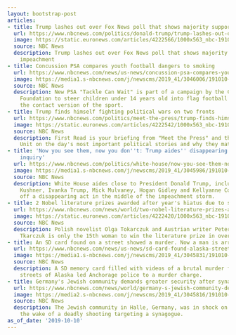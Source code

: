 ```yaml
---
layout: bootstrap-post
articles:
- title: Trump lashes out over Fox News poll that shows majority support his impeachment
  url: https://www.nbcnews.com/politics/donald-trump/trump-lashes-out-over-fox-news-poll-shows-majority-support-n1064556
  image: https://static.euronews.com/articles/4222566/1000x563_nbc-191010-donald-trump-al-0856_46f72dc20f60cc0325bee11a1134a305.jpg
  source: NBC News
  description: Trump lashes out over Fox News poll that shows majority support his
    impeachment
- title: Concussion PSA compares youth football dangers to smoking
  url: https://www.nbcnews.com/news/us-news/concussion-psa-compares-youth-football-dangers-smoking-n1064581
  image: https://media1.s-nbcnews.com/j/newscms/2019_41/3046006/191010-tackle-can-wait-smoking-psa-cs-919a_0d3340d65a99ad63cc0250573549fc01.nbcnews-fp-1200-630.jpg
  source: NBC News
  description: New PSA "Tackle Can Wait" is part of a campaign by the Concussion Legacy
    Foundation to steer children under 14 years old into flag football and away from
    the contact version of the sport.
- title: Trump finds himself fighting political wars on two fronts
  url: https://www.nbcnews.com/politics/meet-the-press/trump-finds-himself-fighting-political-wars-two-fronts-n1064571
  image: https://static.euronews.com/articles/4222542/1000x563_nbc-191010-donald-trump-al-0809_d1f7d8ad71e8e22bad0ead4c6b2ed54c.jpg
  source: NBC News
  description: First Read is your briefing from "Meet the Press" and the NBC Political
    Unit on the day's most important political stories and why they matter.
- title: 'Now you see them, now you don''t: Trump aides'' disappearing act amid impeachment
    inquiry'
  url: https://www.nbcnews.com/politics/white-house/now-you-see-them-now-you-don-t-trump-aides-n1064551
  image: https://media1.s-nbcnews.com/j/newscms/2019_41/3045986/191010-kellyanne-conway-al-0901_9d7e12084b5b1aa772896761e259dae7.nbcnews-fp-1200-630.jpg
  source: NBC News
  description: White House aides close to President Donald Trump, including Jared
    Kushner, Ivanka Trump, Mick Mulvaney, Hogan Gidley and Kellyanne Conway, are pulling
    off a disappearing act in the middle of the impeachment storm.
- title: 2 Nobel literature prizes awarded after year's hiatus due to sex abuse allegations
  url: https://www.nbcnews.com/news/world/two-nobel-literature-prizes-awarded-after-year-s-hiatus-due-n1064536
  image: https://static.euronews.com/articles/4222420/1000x563_nbc-191010-peter-handke-al-0747_35baa7e358be3cc2caa7dbcb7f903932.jpg
  source: NBC News
  description: Polish novelist Olga Tokarczuk and Austrian writer Peter Handke won.
    Tkarczuk is only the 15th woman to win the literature prize in over 100 years.
- title: An SD card found on a street showed a murder. Now a man is arrested.
  url: https://www.nbcnews.com/news/us-news/sd-card-found-alaska-street-showed-woman-s-murder-now-n1064531
  image: https://media1.s-nbcnews.com/j/newscms/2019_41/3045831/191010-brian_steven_smith-mc-1141_002fccb7141edb8039d0c65fd24072ac.nbcnews-fp-1200-630.JPG
  source: NBC News
  description: A SD memory card filled with videos of a brutal murder found in the
    streets of Alaska led Anchorage police to a murder charge.
- title: Germany's Jewish community demands greater security after synagogue shooting
  url: https://www.nbcnews.com/news/world/germany-s-jewish-community-demands-greater-security-after-synagogue-shooting-n1064511
  image: https://media2.s-nbcnews.com/j/newscms/2019_41/3045816/191010-halle-aftermath-mc-10203_0176ee38ae66fea1ede12adaeee817b7.nbcnews-fp-1200-630.JPG
  source: NBC News
  description: The Jewish community in Halle, Germany, was in shock on Thursday in
    the wake of a deadly shooting targeting a synagogue.
as_of_date: '2019-10-10'
---
```


